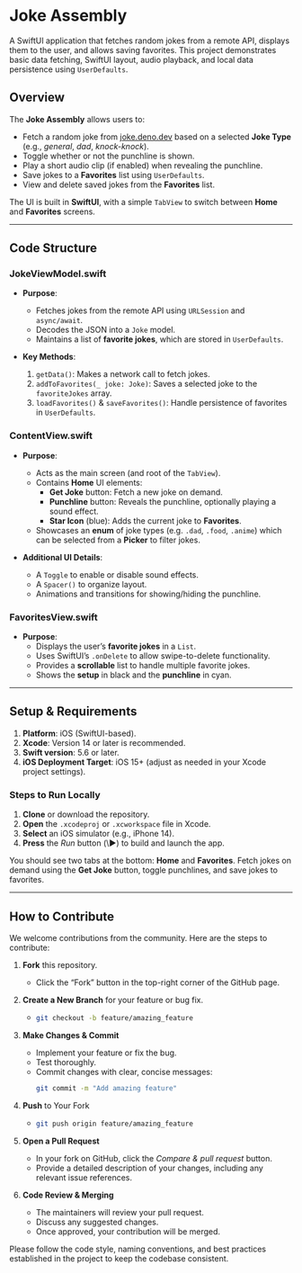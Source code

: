# Joke Assembly

A SwiftUI application that fetches random jokes from a remote API, displays them to the user, and allows saving favorites. This project demonstrates basic data fetching, SwiftUI layout, audio playback, and local data persistence using `UserDefaults`.

## Overview

The **Joke Assembly** allows users to:
- Fetch a random joke from [joke.deno.dev](https://joke.deno.dev) based on a selected **Joke Type** (e.g., *general*, *dad*, *knock-knock*).  
- Toggle whether or not the punchline is shown.  
- Play a short audio clip (if enabled) when revealing the punchline.  
- Save jokes to a **Favorites** list using `UserDefaults`.  
- View and delete saved jokes from the **Favorites** list.

The UI is built in **SwiftUI**, with a simple `TabView` to switch between **Home** and **Favorites** screens.

---

## Code Structure

### JokeViewModel.swift

- **Purpose**:  
  - Fetches jokes from the remote API using `URLSession` and `async/await`.  
  - Decodes the JSON into a `Joke` model.  
  - Maintains a list of **favorite jokes**, which are stored in `UserDefaults`.

- **Key Methods**:  
  1. `getData()`: Makes a network call to fetch jokes.  
  2. `addToFavorites(_ joke: Joke)`: Saves a selected joke to the `favoriteJokes` array.  
  3. `loadFavorites()` & `saveFavorites()`: Handle persistence of favorites in `UserDefaults`.  

### ContentView.swift

- **Purpose**:  
  - Acts as the main screen (and root of the `TabView`).  
  - Contains **Home** UI elements:
    - **Get Joke** button: Fetch a new joke on demand.  
    - **Punchline** button: Reveals the punchline, optionally playing a sound effect.  
    - **Star Icon** (blue): Adds the current joke to **Favorites**.
  - Showcases an **enum** of joke types (e.g. `.dad`, `.food`, `.anime`) which can be selected from a **Picker** to filter jokes.

- **Additional UI Details**:  
  - A `Toggle` to enable or disable sound effects.  
  - A `Spacer()` to organize layout.  
  - Animations and transitions for showing/hiding the punchline.

### FavoritesView.swift

- **Purpose**:  
  - Displays the user’s **favorite jokes** in a `List`.  
  - Uses SwiftUI’s `.onDelete` to allow swipe-to-delete functionality.  
  - Provides a **scrollable** list to handle multiple favorite jokes.  
  - Shows the **setup** in black and the **punchline** in cyan.  

---

## Setup & Requirements

1. **Platform**: iOS (SwiftUI-based).  
2. **Xcode**: Version 14 or later is recommended.  
3. **Swift version**: 5.6 or later.  
4. **iOS Deployment Target**: iOS 15+ (adjust as needed in your Xcode project settings).

### Steps to Run Locally

1. **Clone** or download the repository.  
2. **Open** the `.xcodeproj` or `.xcworkspace` file in Xcode.  
3. **Select** an iOS simulator (e.g., iPhone 14).  
4. **Press** the *Run* button (\▶) to build and launch the app.

You should see two tabs at the bottom: **Home** and **Favorites**. Fetch jokes on demand using the **Get Joke** button, toggle punchlines, and save jokes to favorites.

---

## How to Contribute

We welcome contributions from the community. Here are the steps to contribute:

1. **Fork** this repository.  
   - Click the “Fork” button in the top-right corner of the GitHub page.  

2. **Create a New Branch** for your feature or bug fix.  
   - ```bash
     git checkout -b feature/amazing_feature
     ```  

3. **Make Changes & Commit**  
   - Implement your feature or fix the bug.  
   - Test thoroughly.  
   - Commit changes with clear, concise messages:
     ```bash
     git commit -m "Add amazing feature"
     ```  

4. **Push** to Your Fork  
   - ```bash
     git push origin feature/amazing_feature
     ```  

5. **Open a Pull Request**  
   - In your fork on GitHub, click the *Compare & pull request* button.  
   - Provide a detailed description of your changes, including any relevant issue references.

6. **Code Review & Merging**  
   - The maintainers will review your pull request.  
   - Discuss any suggested changes.  
   - Once approved, your contribution will be merged.

Please follow the code style, naming conventions, and best practices established in the project to keep the codebase consistent.

